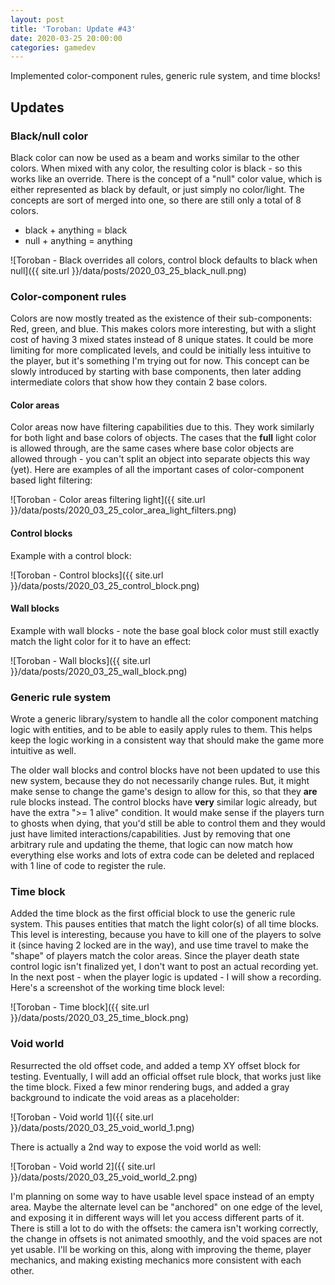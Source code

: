 ```yaml
---
layout: post
title: 'Toroban: Update #43'
date: 2020-03-25 20:00:00
categories: gamedev
---
```


Implemented color-component rules, generic rule system, and time blocks!

## Updates

### Black/null color

Black color can now be used as a beam and works similar to the other colors. When mixed with any color, the resulting color is black - so this works like an override. There is the concept of a "null" color value, which is either represented as black by default, or just simply no color/light. The concepts are sort of merged into one, so there are still only a total of 8 colors.

-   black + anything = black
-   null + anything = anything

![Toroban - Black overrides all colors, control block defaults to black when null]({{ site.url }}/data/posts/2020_03_25_black_null.png)

### Color-component rules

Colors are now mostly treated as the existence of their sub-components: Red, green, and blue. This makes colors more interesting, but with a slight cost of having 3 mixed states instead of 8 unique states. It could be more limiting for more complicated levels, and could be initially less intuitive to the player, but it's something I'm trying out for now. This concept can be slowly introduced by starting with base components, then later adding intermediate colors that show how they contain 2 base colors.

#### Color areas

Color areas now have filtering capabilities due to this. They work similarly for both light and base colors of objects. The cases that the **full** light color is allowed through, are the same cases where base color objects are allowed through - you can't split an object into separate objects this way (yet). Here are examples of all the important cases of color-component based light filtering:

![Toroban - Color areas filtering light]({{ site.url }}/data/posts/2020_03_25_color_area_light_filters.png)

#### Control blocks

Example with a control block:

![Toroban - Control blocks]({{ site.url }}/data/posts/2020_03_25_control_block.png)

#### Wall blocks

Example with wall blocks - note the base goal block color must still exactly match the light color for it to have an effect:

![Toroban - Wall blocks]({{ site.url }}/data/posts/2020_03_25_wall_block.png)

### Generic rule system

Wrote a generic library/system to handle all the color component matching logic with entities, and to be able to easily apply rules to them. This helps keep the logic working in a consistent way that should make the game more intuitive as well.

The older wall blocks and control blocks have not been updated to use this new system, because they do not necessarily change rules. But, it might make sense to change the game's design to allow for this, so that they **are** rule blocks instead. The control blocks have **very** similar logic already, but have the extra ">= 1 alive" condition. It would make sense if the players turn to ghosts when dying, that you'd still be able to control them and they would just have limited interactions/capabilities. Just by removing that one arbitrary rule and updating the theme, that logic can now match how everything else works and lots of extra code can be deleted and replaced with 1 line of code to register the rule.

### Time block

Added the time block as the first official block to use the generic rule system. This pauses entities that match the light color(s) of all time blocks. This level is interesting, because you have to kill one of the players to solve it (since having 2 locked are in the way), and use time travel to make the "shape" of players match the color areas. Since the player death state control logic isn't finalized yet, I don't want to post an actual recording yet. In the next post - when the player logic is updated - I will show a recording. Here's a screenshot of the working time block level:

![Toroban - Time block]({{ site.url }}/data/posts/2020_03_25_time_block.png)

### Void world

Resurrected the old offset code, and added a temp XY offset block for testing. Eventually, I will add an official offset rule block, that works just like the time block. Fixed a few minor rendering bugs, and added a gray background to indicate the void areas as a placeholder:

![Toroban - Void world 1]({{ site.url }}/data/posts/2020_03_25_void_world_1.png)

There is actually a 2nd way to expose the void world as well:

![Toroban - Void world 2]({{ site.url }}/data/posts/2020_03_25_void_world_2.png)

I'm planning on some way to have usable level space instead of an empty area. Maybe the alternate level can be "anchored" on one edge of the level, and exposing it in different ways will let you access different parts of it. There is still a lot to do with the offsets: the camera isn't working correctly, the change in offsets is not animated smoothly, and the void spaces are not yet usable. I'll be working on this, along with improving the theme, player mechanics, and making existing mechanics more consistent with each other.
